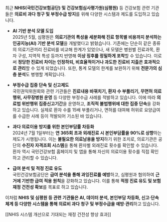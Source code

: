 최근 **NHIS(국민건강보험공단) 및 건강보험심사평가원(심평원)** 등 건강보험 관련 기관들은 **의료비 과다 청구 및 부정수급 방지**를 위해 다양한 시스템과 제도를 도입하고 있습니다.

- **AI 기반 분석 모델 도입**  
    2025년 5월, 심평원은 **의료기관의 특성을 세분화해 진료 항목별 비용까지 분석하는 인공지능(AI) 기반 분석 모델**을 개발했다고 밝혔습니다. 기존에는 단순히 같은 종류의 의료기관끼리 진료비를 비교해 한계가 있었으나, 새 모델은 병원별 진료과목, 환자 구성, 지역적 특성 등까지 반영해 **이상 징후를 정밀하게 포착**할 수 있습니다. 이로써 **정당한 진료비 차이는 인정하되, 비효율적이거나 과도한 진료비 지출은 효과적으로 관리**할 수 있게 되었습니다. 또한, 통계 모델의 한계를 보완하기 위해 **전문가의 심층 분석**도 병행할 계획입니다[](https://www.yna.co.kr/view/AKR20250507075500530)[](https://news.nate.com/view/20250508n04223).
    
- **부정수급 집중 단속 및 신고제도**  
    국민권익위원회와 관련 기관들은 **진료내용 바꿔치기, 환자 수 부풀리기, 무면허 의료행위, 사무장병원 운영** 등 다양한 부정수급 사례를 적발하고 있습니다. 이에 따라 **의료법 위반행위 집중신고기간**을 운영하고, **조직적 불법행위에 대한 집중 단속**을 강화하고 있습니다. 실제로 환자 수를 15배 부풀리거나, 면허를 대여해 허위로 요양급여를 수급한 사례 등이 적발되어 기소된 바 있습니다[](http://www.docdocdoc.co.kr/news/articleView.html?idxno=3022910).
    
- **과다 의료이용 방지를 위한 본인부담률 차등화**  
    2024년 7월 1일부터는 **연 365회 초과 외래진료 시 본인부담률을 90%로 상향**하는 제도가 시행됩니다. 이는 **불필요한 의료남용을 방지**하기 위한 조치로, 의료기관은 공단의 **수진자 자격조회 시스템**을 통해 환자별 외래진료 횟수를 확인할 수 있습니다. 환자 역시 국민건강보험 홈페이지 및 앱을 통해 자신의 의료이용 횟수를 직접 확인하고 관리할 수 있습니다[](https://www.mohw.go.kr/board.es?mid=a10503000000&bid=0027&list_no=1482131&act=view).
    
- **급여 분석 및 적정 진료 유도**  
    국민건강보험공단은 **급여 분석을 통해 과잉진료를 예방**하고, 심평원과 협의하여 **근거에 기반한 급여 적용 원칙**을 강화하고 있습니다. 이를 통해 **적정 진료 유도 및 보험재정 건전성 확보**를 목표로 하고 있습니다[](https://www.dailypharm.com/Users/News/NewsView.html?ID=320571).
    

이처럼 **NHIS 및 심평원 등 관련 기관들은 AI, 데이터 분석, 본인부담 차등화, 신고·단속 체계 등 다양한 시스템을 통해 의료비 과다 청구 및 부정수급을 예방·관리**하고 있습니다.

[[NHIS 시스템 개선으로 기대되는 재정 건전성 향상 효과]]